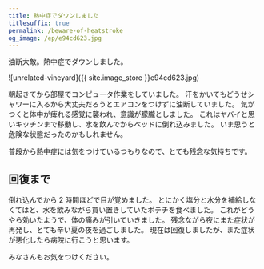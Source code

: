 ```yaml
---
title: 熱中症でダウンしました
titlesuffix: true
permalink: /beware-of-heatstroke
og_image: /ep/e94cd623.jpg
---
```


油断大敵。熱中症でダウンしました。

![unrelated-vineyard]({{ site.image_store }}e94cd623.jpg)

朝起きてから部屋でコンピュータ作業をしていました。
汗をかいてもどうせシャワーに入るから大丈夫だろうとエアコンをつけずに油断していました。
気がつくと体中が痺れる感覚に襲われ、意識が朦朧としました。
これはヤバイと思いキッチンまで移動し、水を飲んでからベッドに倒れ込みました。
いま思うと危険な状態だったのかもしれません。

普段から熱中症には気をつけているつもりなので、とても残念な気持ちです。

## 回復まで

倒れ込んでから 2 時間ほどで目が覚めました。
とにかく塩分と水分を補給しなくてはと、水を飲みながら買い置きしていたポテチを食べました。
これがどうやら効いたようで、体の痛みが引いていきました。
残念ながら夜にまた症状が再発し、とても辛い夏の夜を過ごしました。
現在は回復しましたが、また症状が悪化したら病院に行こうと思います。

みなさんもお気をつけください。
